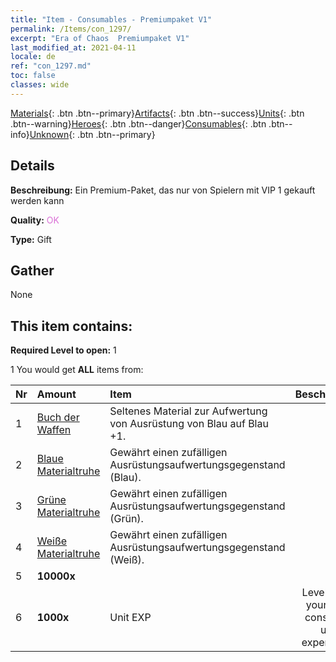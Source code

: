```yaml
---
title: "Item - Consumables - Premiumpaket V1"
permalink: /Items/con_1297/
excerpt: "Era of Chaos  Premiumpaket V1"
last_modified_at: 2021-04-11
locale: de
ref: "con_1297.md"
toc: false
classes: wide
---
```

 [Materials](/de/Items/){: .btn .btn--primary}[Artifacts](/de/Items/Artifacts/){: .btn .btn--success}[Units](/de/Items/Units/){: .btn .btn--warning}[Heroes](/de/Items/Heroes/){: .btn .btn--danger}[Consumables](/de/Items/Consumables/){: .btn .btn--info}[Unknown](/de/Items/Unknown/){: .btn .btn--primary}

## Details
 **Beschreibung:** Ein Premium-Paket, das nur von Spielern mit VIP 1 gekauft werden kann

 **Quality:** <span style="color: #DA70D6">OK</span>

 **Type:** Gift

## Gather

  None

## This item contains:

 **Required Level to open:** 1

 1 You would get **ALL** items  from:

  | Nr | Amount |     Item    | Beschreibung |
  |:---|:-------|:------------|:-----------:|
  | 1 | [Buch der Waffen](/de/Items/mat_18/) | Seltenes Material zur Aufwertung von Ausrüstung von Blau auf Blau +1. | 
  | 2 | [Blaue Materialtruhe](/de/Items/con_1256/) | Gewährt einen zufälligen Ausrüstungsaufwertungsgegenstand (Blau). | 
  | 3 | [Grüne Materialtruhe](/de/Items/con_1255/) | Gewährt einen zufälligen Ausrüstungsaufwertungsgegenstand (Grün). | 
  | 4 | [Weiße Materialtruhe](/de/Items/con_1254/) | Gewährt einen zufälligen Ausrüstungsaufwertungsgegenstand (Weiß). | 
  | 5 |  **10000x** | <i class="fas fa-coins"/> |  | 
  | 6 |  **1000x** | Unit EXP | Leveling up your units consumes unit experience.  | 
